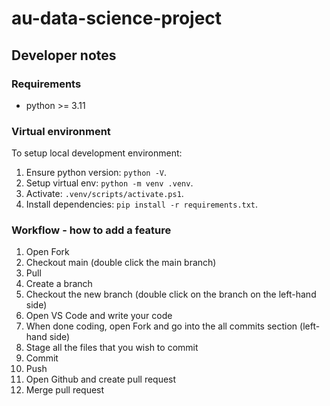 # au-data-science-project

## Developer notes

### Requirements

- python >= 3.11

### Virtual environment

To setup local development environment:

1. Ensure python version: `python -V`.
2. Setup virtual env: `python -m venv .venv`.
3. Activate: `.venv/scripts/activate.ps1`.
4. Install dependencies: `pip install -r requirements.txt`.

### Workflow - how to add a feature

1. Open Fork
2. Checkout main (double click the main branch)
3. Pull
4. Create a branch
5. Checkout the new branch (double click on the branch on the left-hand side)
6. Open VS Code and write your code
7. When done coding, open Fork and go into the all commits section (left-hand side)
8. Stage all the files that you wish to commit
9. Commit
10. Push
11. Open Github and create pull request
12. Merge pull request
